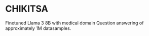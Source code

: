 # CHIKITSA
Finetuned Llama 3 8B with medical domain Question answering of approximately 1M datasamples.
